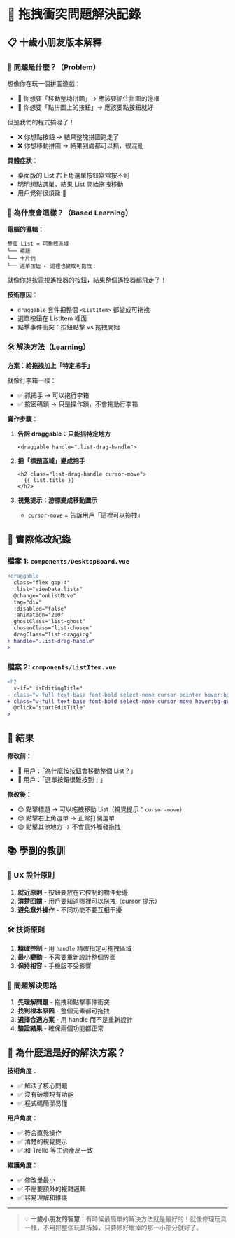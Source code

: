 # 🎯 拖拽衝突問題解決記錄

## 📋 十歲小朋友版本解釋

### 🤔 問題是什麼？（Problem）

想像你在玩一個拼圖遊戲：
- 🧩 你想要「移動整塊拼圖」→ 應該要抓住拼圖的邊框
- 🔘 你想要「點拼圖上的按鈕」→ 應該要點按鈕就好

但是我們的程式搞混了！
- ❌ 你想點按鈕 → 結果整塊拼圖跑走了
- ❌ 你想移動拼圖 → 結果到處都可以抓，很混亂

**具體症狀**：
- 桌面版的 List 右上角選單按鈕常常按不到
- 明明想點選單，結果 List 開始拖拽移動
- 用戶覺得很煩躁 😤

### 🧠 為什麼會這樣？（Based Learning）

**電腦的邏輯**：
```
整個 List = 可拖拽區域
└── 標題
└── 卡片們  
└── 選單按鈕 ← 這裡也變成可拖拽！
```

就像你想按電視遙控器的按鈕，結果整個遙控器都飛走了！

**技術原因**：
- `draggable` 套件把整個 `<ListItem>` 都變成可拖拽
- 選單按鈕在 ListItem 裡面
- 點擊事件衝突：按鈕點擊 vs 拖拽開始

### 🛠️ 解決方法（Learning）

**方案：給拖拽加上「特定把手」**

就像行李箱一樣：
- ✅ 抓把手 → 可以拖行李箱
- ✅ 按密碼鎖 → 只是操作鎖，不會拖動行李箱

**實作步驟**：

1. **告訴 draggable：只能抓特定地方**
   ```vue
   <draggable handle=".list-drag-handle">
   ```
   
2. **把「標題區域」變成把手**
   ```vue
   <h2 class="list-drag-handle cursor-move">
     {{ list.title }}
   </h2>
   ```

3. **視覺提示：游標變成移動圖示**
   - `cursor-move` = 告訴用戶「這裡可以拖拽」

## 🎯 實際修改紀錄

### 檔案 1: `components/DesktopBoard.vue`
```diff
<draggable 
  class="flex gap-4" 
  :list="viewData.lists" 
  @change="onListMove"
  tag="div"
  :disabled="false"
  :animation="200"
  ghostClass="list-ghost"
  chosenClass="list-chosen"
  dragClass="list-dragging"
+ handle=".list-drag-handle"
>
```

### 檔案 2: `components/ListItem.vue`
```diff
<h2 
  v-if="!isEditingTitle" 
- class="w-full text-base font-bold select-none cursor-pointer hover:bg-gray-100 px-2 py-1 rounded"
+ class="w-full text-base font-bold select-none cursor-move hover:bg-gray-100 px-2 py-1 rounded list-drag-handle"
  @click="startEditTitle"
>
```

## 🎉 結果

**修改前**：
- 😤 用戶：「為什麼按按鈕會移動整個 List？」
- 😤 用戶：「選單按鈕很難按到！」

**修改後**：
- 😊 點擊標題 → 可以拖拽移動 List（視覺提示：`cursor-move`）
- 😊 點擊右上角選單 → 正常打開選單
- 😊 點擊其他地方 → 不會意外觸發拖拽

## 📚 學到的教訓

### 🎯 UX 設計原則
1. **就近原則** - 按鈕要放在它控制的物件旁邊
2. **清楚回饋** - 用戶要知道哪裡可以拖拽（cursor 提示）
3. **避免意外操作** - 不同功能不要互相干擾

### 🛠️ 技術原則
1. **精確控制** - 用 `handle` 精確指定可拖拽區域
2. **最小變動** - 不需要重新設計整個界面
3. **保持相容** - 手機版不受影響

### 🧠 問題解決思路
1. **先理解問題** - 拖拽和點擊事件衝突
2. **找到根本原因** - 整個元素都可拖拽
3. **選擇合適方案** - 用 handle 而不是重新設計
4. **驗證結果** - 確保兩個功能都正常

## 🚀 為什麼這是好的解決方案？

**技術角度**：
- ✅ 解決了核心問題
- ✅ 沒有破壞現有功能
- ✅ 程式碼簡潔易懂

**用戶角度**：
- ✅ 符合直覺操作
- ✅ 清楚的視覺提示
- ✅ 和 Trello 等主流產品一致

**維護角度**：
- ✅ 修改量最小
- ✅ 不需要額外的複雜邏輯
- ✅ 容易理解和維護

---

> 💡 **十歲小朋友的智慧**：有時候最簡單的解決方法就是最好的！就像修理玩具一樣，不用把整個玩具拆掉，只要修好壞掉的那一小部分就好了。